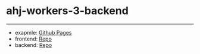 # ahj-workers-3-backend
--------------------
- exapmle: <a href="https://tarapiygin.github.io/ahj-workers-3-frontend/">Github Pages</a>
- frontend: <a href="https://github.com/tarapiygin/ahj-workers-3-frontend/">Repo</a>
- backend: <a href="https://github.com/tarapiygin/ahj-workers-3-backend/">Repo</a>
